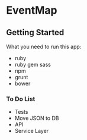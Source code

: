 # EventMap

## Getting Started

What you need to run this app:
- ruby
- ruby gem sass
- npm
- grunt
- bower


### To Do List
- Tests
- Move JSON to DB
- API
- Service Layer
